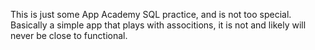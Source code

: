 This is just some App Academy SQL practice, and is not too special.  Basically a simple app that plays with associtions, it is not and likely will never be close to functional.